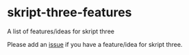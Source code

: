 # skript-three-features
A list of features/ideas for skript three

Please add an [issue](https://github.com/bi0qaw/skript-three-features/issues) if you have a feature/idea for skript three.

